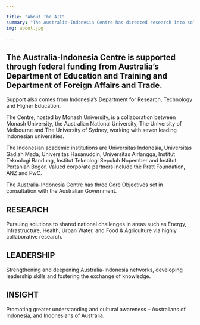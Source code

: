 ```yaml
---

title: "About The AIC"
summary: "The Australia-Indonesia Centre has directed research into solutions to pressing local problems, and invested in conscious relationship building."
img: about.jpg

---
```

<div id="top-target"></div>

## The Australia-Indonesia Centre is supported through federal funding from Australia’s Department of Education and Training and Department of Foreign Affairs and Trade.

Support also comes from Indonesia’s Department for Research, Technology and Higher Education.

The Centre, hosted by Monash University, is a collaboration between Monash University, the Australian National University, The University of Melbourne and The University of Sydney, working with seven leading Indonesian universities. 

The Indonesian academic institutions are Universitas Indonesia, Universitas Gadjah Mada, Universitas Hasanuddin, Universitas Airlangga, Institut Teknologi Bandung, Institut Teknologi Sepuluh Nopember and Institut Pertanian Bogor. Valued corporate partners include the Pratt Foundation, ANZ and PwC.

The Australia-Indonesia Centre has three Core Objectives set in consultation with the Australian Government.

## RESEARCH

Pursuing solutions to shared national challenges in areas such as Energy, Infrastructure, Health, Urban Water, and Food & Agriculture via highly collaborative research.

## LEADERSHIP

Strengthening and deepening Australia-Indonesia networks, developing leadership skills and fostering the exchange of knowledge.

<div id="bot-target"></div>

## INSIGHT

Promoting greater understanding and cultural awareness – Australians of Indonesia, and Indonesians of Australia.
